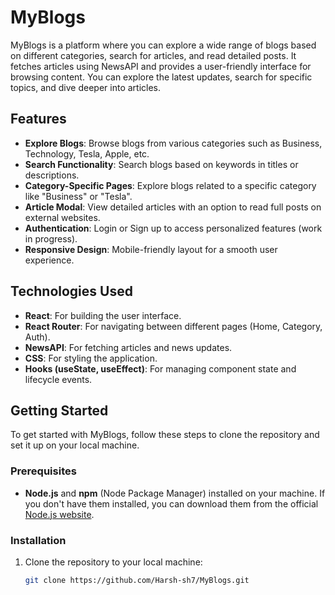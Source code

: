 # MyBlogs

MyBlogs is a platform where you can explore a wide range of blogs based on different categories, search for articles, and read detailed posts. It fetches articles using NewsAPI and provides a user-friendly interface for browsing content. You can explore the latest updates, search for specific topics, and dive deeper into articles.

## Features

- **Explore Blogs**: Browse blogs from various categories such as Business, Technology, Tesla, Apple, etc.
- **Search Functionality**: Search blogs based on keywords in titles or descriptions.
- **Category-Specific Pages**: Explore blogs related to a specific category like "Business" or "Tesla".
- **Article Modal**: View detailed articles with an option to read full posts on external websites.
- **Authentication**: Login or Sign up to access personalized features (work in progress).
- **Responsive Design**: Mobile-friendly layout for a smooth user experience.

## Technologies Used

- **React**: For building the user interface.
- **React Router**: For navigating between different pages (Home, Category, Auth).
- **NewsAPI**: For fetching articles and news updates.
- **CSS**: For styling the application.
- **Hooks (useState, useEffect)**: For managing component state and lifecycle events.

## Getting Started

To get started with MyBlogs, follow these steps to clone the repository and set it up on your local machine.

### Prerequisites

- **Node.js** and **npm** (Node Package Manager) installed on your machine. If you don't have them installed, you can download them from the official [Node.js website](https://nodejs.org/).

### Installation

1. Clone the repository to your local machine:

   ```bash
   git clone https://github.com/Harsh-sh7/MyBlogs.git
